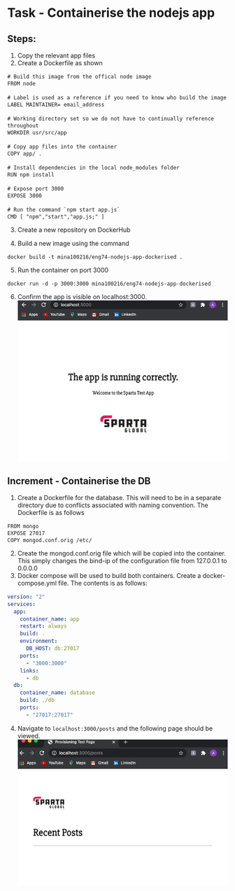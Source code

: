 # Task - Containerise the nodejs app

## Steps:
1. Copy the relevant app files
2. Create a Dockerfile as shown

```
# Build this image from the offical node image
FROM node

# Label is used as a reference if you need to know who build the image
LABEL MAINTAINER= email_address

# Working directory set so we do not have to continually reference throughout
WORKDIR usr/src/app

# Copy app files into the container
COPY app/ .

# Install dependencies in the local node_modules folder
RUN npm install

# Expose port 3000
EXPOSE 3000

# Run the command `npm start app.js`
CMD [ "npm","start","app.js;" ]
```
3. Create a new repository on DockerHub

4. Build a new image using the command
```
docker build -t mina100216/eng74-nodejs-app-dockerised .
```
5. Run the container on port 3000
```
docker run -d -p 3000:3000 mina100216/eng74-nodejs-app-dockerised
```
6. Confirm the app is visible on localhost:3000.        
![app](app.png)

## Increment - Containerise the DB
1. Create a Dockerfile for the database. This will need to be in a separate directory due to conflicts associated with naming convention. The Dockerfile is as follows
```
FROM mongo
EXPOSE 27017
COPY mongod.conf.orig /etc/
```
2. Create the mongod.conf.orig file which will be copied into the container. This simply changes the bind-ip of the configuration file from 127.0.0.1 to 0.0.0.0
3. Docker compose will be used to build both containers. Create a docker-compose.yml file. The contents is as follows:
```yml
version: "2"
services:
  app:
    container_name: app
    restart: always
    build: .
    environment:
      DB_HOST: db:27017
    ports:
      - "3000:3000"
    links:
      - db
  db:
    container_name: database
    build: ./db
    ports:
      - "27017:27017"
```
4. Navigate to `localhost:3000/posts` and the following page should be viewed.     
![posts](images/posts.png)
